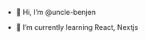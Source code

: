 - 👋 Hi, I’m @uncle-benjen

<!-- - 👀 I’m interested in  -->
- 🌱 I’m currently learning React, Nextjs
<!-- - 💞️ I’m looking to collaborate on ... -->
<!-- - 📫 How to reach me ... -->

<!---
uncle-benjen/uncle-benjen is a ✨ special ✨ repository because its `README.md` (this file) appears on your GitHub profile.
You can click the Preview link to take a look at your changes.
--->
